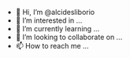 - 👋 Hi, I’m @alcidesliborio
- 👀 I’m interested in ...
- 🌱 I’m currently learning ...
- 💞️ I’m looking to collaborate on ...
- 📫 How to reach me ...

<!---
alcidesliborio/alcidesliborio is a ✨ special ✨ repository because its `README.md` (this file) appears on your GitHub profile.
You can click the Preview link to take a look at your changes.
--->
